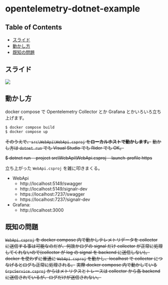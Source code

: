 # opentelemetry-dotnet-example

## Table of Contents
- [スライド](#スライド)
- [動かし方](#動かし方)
- [既知の問題](#既知の問題)

## スライド



[![](https://github.com/nenoNaninu/opentelemetry-dotnet-example/assets/27144255/8e2d5652-308b-4a3b-967b-e7444f1a77b5)](https://speakerdeck.com/nenonaninu/c-number-dehazimeru-opentelemetry)


## 動かし方

docker compose で Opentelemetry Collector とか Grafana とかいろいろ立ち上げます。

```
$ docker compose build
$ docker compose up
```

~~そのうえで、`src\WebApi\WebApi.csproj` を**ローカルホストで動かします。**~~
~~動かし方は `dotnet run` でも Visual Studio でも Rider でも OK。~~

~~$ dotnet run --project src\WebApi\WebApi.csproj --launch-profile https~~

立ち上がった `WebApi.csproj` を雑に叩きまくる。

- WebApi
  - http://localhost:5149/swagger
  - http://localhost:5149/signalr-dev
  - https://localhost:7237/swagger
  - https://localhost:7237/signalr-dev
- Grafana: 
  - http://localhost:3000

## 既知の問題

~~`WebApi.csproj` を docker compose 内で動かしテレメトリデータを collector に送信する事は可能なのだが、何故かログの signal だけ collector が正常に処理してくれないので(collector が log の signal を backend に送信しない)。docker を使わずに普通に `WebApi.csproj` を動かし、localhost で collector につなげるとログも正常に処理される。~~
~~実際 docker compose 内で動かしている `GrpcService.csproj` からはメトリクスとトレースは collector から各 backend に送信されているが、ログだけが送信されない。~~
